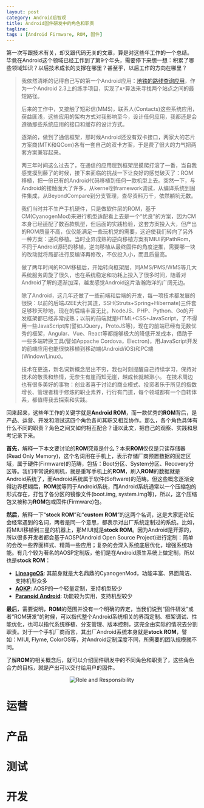 ```yaml
---
layout: post
category: Android启智观
title: Android固件研发中的角色和职责
tagline:
tags : [Android Firmware, ROM, 固件]
---
```


第一次写跟技术有关，却又跟代码无关的文章，算是对这些年工作的一个总结。
毕竟在Android这个领域已经工作到了第9个年头，需要停下来想一想：积累了哪些领域知识？以后技术成长的支撑在哪里？甚至乎，以后工作的方向在哪里？

> 我依然清晰的记得自己写的第一个Android应用：[地铁的路线查询应用](https://github.com/duanqz/SubwayLite)，作为一个Android 2.3上的练手项目，实现了`A*`算法来寻找两个站点之间的最短路径。
>
> 后来的工作中，又接触了短彩信(MMS)，联系人(Contacts)这些系统应用，获益匪浅，这些应用的架构方式对我影响至今，设计任何应用，我都还是会遵循那些系统应用的接口和缓存的设计方式。
>
> 逐渐的，做到了通信框架，那时候Android还没有双卡接口，两家大的芯片方案商(MTK和QCom)各有一套自己的双卡方案，于是费了很大的力气把两套方案兼容起来。
>
> 两三年时间这么过去了，在通信的应用层到框架层摸爬打滚了一番，当自我感觉摸到藤了的时候，接下来面临的挑战一下让良好的感觉破灭了：ROM移植，把一份已有的Android代码移植到任何一款机型上去。突然一下，与Android的接触面大了许多，从kernel到framework调试，从编译系统到固件集成，从BeyondCompare到分支管理，查尽资料万千，依然躺坑无数。
>
> 我们当时并不生产手机硬件，只是做软件层的ROM，基于CM(CyanogenMod)来进行机型适配看上去是一个“优良”的方案，因为CM本身已经适配了数百款机型，但后面的实践检验，这套方案投入大，但产出的ROM质量不高，仅仅能满足一些玩机党的需要，这迫使我们转向了另外一种方案：逆向移植。当时业界成熟的逆向移植方案有MIUI的PathRom，不同于Android源码的移植，逆向移植从最终固件的角度逆推，需要哪一块的改动就将局部进行反编译再修改，不仅投入小，而且质量高。
>
> 做了两年时间的ROM移植后，开始转向框架层，同AMS/PMS/WMS等几大系统服务周旋了很久，也在系统稳定和功耗上投入了很多时间，随着对Android了解的逐渐加深，越发感觉Android这片浩瀚海洋的广阔无边。
>
> 除了Android，这几年还做了一些前端和后端的开发，每一项技术都发展的很快：以前的后端J2EE大行其道，SSH(Struts+Spring+Hibernate)三件套足够秒天秒地，现在的后端丰富无比，NodeJS、PHP、Python、Go的开发框架都已经非常成熟；以前的前端就是HTML+CSS+JavaScript，了不得用一些JavaScript库(譬如JQuery，ProtoJS等)，现在的前端已经有无数优秀的框架，Angular、Vue、React等都能够极大的降低开发成本，借助于一些多端转换工具(譬如Appache Cordova，Electron)，用JavaScript开发的前端应用也能很快移植到移动端(Android/iOS)和PC端(Window/Linux)。
>
> 技术在更迭，新名词新概念层出不穷，我也时刻提醒自己持续学习，保持对技术的敬畏和热情，无奈生有崖而知无崖，越成长就越渺小。
> 在技术周边也有很多美好的事物：创业者喜于讨论的商业模式、投资者乐于所见的指数增长、管理者精于修炼的职业素养，行行有门道，每个领域都有一个自转体系，都值得我去探索和实践。

回来起来，这些年工作的关键字就是**Android ROM**，而一款优秀的**ROM**背后，是产品、运营、开发和测试这四个角色各司其职又相互协作。那么，各个角色具体有什么不同的职责？角色之间又如何相互配合？谨以此文，把自己的观察、实践和思考记录下来。

**首先**，解释一下本文要讨论的**ROM**究竟是什么？本来**ROM**仅仅是只读存储器(Read Only Memory)，这个名词用在手机上，表示存储厂商预置数据的固定区域，属于硬件(Firmware)的范畴，包括：Boot分区、System分区、Recovery分区等。我们平常说的刷机，就是重写手机上的**ROM**，刷入**ROM**的数据就是Android系统了，而Android系统属于软件(Software)的范畴。但这些概念逐渐变得边界模糊后，**ROM**就等同于Android系统，而Android系统通常以一个压缩包的形式存在，打包了各分区的镜像文件(boot.img, system.img等)，所以，这个压缩包又被称为**ROM**包或固件(Firmware)包。

**然后**，解释一下“**stock ROM**”和“**custom ROM**”的这两个名词，这是大家逛论坛会经常遇到的名词，两者是同一个意思，都表示对出厂系统定制过的系统。比如，将MIUI移植到三星的机器上，那MIUI就是**stock ROM**。因为Android是开源的，所以很多开发者都会基于AOSP(Android Open Source Project)进行定制：简单的会改一些界面样式、精简一些应用；复杂的会深入系统底层优化，增强系统功能。有几个较为著名的AOSP定制版，他们是在Android原生系统上做定制，所以也是**stock ROM**：

- [**LineageOS**](https://lineageos.org/): 其前身就是大名鼎鼎的CyanogenMod，功能丰富、界面简洁、支持机型众多
- [**AOKP**](https://aokp.co/): AOSP的一个轻量定制，支持机型较少
- [**Paranoid Android**](http://paranoidandroid.co/): 功能较为实用，支持机型较少

**最后**，需要说明，**ROM**的范围并没有一个明确的界定，当我们说到“固件研发”或者“ROM研发”的时候，可以指代整个Android系统相关的界面定制、框架调试、性能优化，也可以指代系统移植、分支管理、版本控制，这完全由实际的情况去分割职责。对于一个手机厂商而言，其出厂Android系统本身就是**stock ROM**，譬如：MIUI, Flyme, ColorOS等，对Android定制深度不同，所需要的团队规模就不同。

了解**ROM**的相关概念后，就可以介绍固件研发中的不同角色和职责了，这些角色合力的目标，就是产出可以交付给用户的固件。

<div align="center"><img src="/assets/images/android/rom/1-role-and-reposibility.png" alt="Role and Responsibility"/></div>

# 运营

# 产品

# 测试

# 开发

